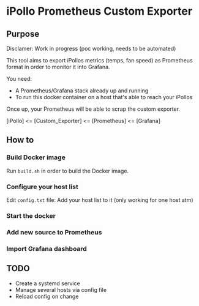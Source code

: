 
# iPollo Prometheus Custom Exporter

## Purpose

Disclamer: Work in progress (poc working, needs to be automated)

This tool aims to export iPollos metrics (temps, fan speed) as Prometheus format in order to monitor it into Grafana.

You need:
- A Prometheus/Grafana stack already up and running
- To run this docker container on a host that's able to reach your iPollos

Once up, your Prometheus will be able to scrap the custom exporter.

[iPollo] <= [Custom_Exporter] <= [Prometheus] <= [Grafana]

## How to 

### Build Docker image

Run `build.sh` in order to build the Docker image.

### Configure your host list

Edit `config.txt` file: Add your host list to it (only working for one host atm)

### Start the docker

### Add new source to Prometheus

### Import Grafana dashboard



## TODO
- Create a systemd service
- Manage several hosts via config file
- Reload config on change